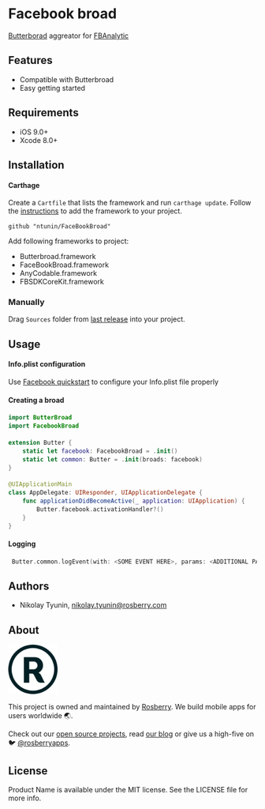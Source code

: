 # Facebook broad

[Butterborad](https://github.com/rosberry/butterbroad/) aggreator for [FBAnalytic](https://developers.facebook.com/docs/analytics/quickstart-list/ios/)

## Features

- Compatible with Butterbroad
- Easy getting started

## Requirements

- iOS 9.0+
- Xcode 8.0+

## Installation

#### Carthage
Create a `Cartfile` that lists the framework and run `carthage update`. Follow the [instructions](https://github.com/Carthage/Carthage#adding-frameworks-to-an-application) to add the framework to your project.

```
github "ntunin/FaceBookBroad"
```

Add following frameworks to project:
- Butterbroad.framework
- FaceBookBroad.framework
- AnyCodable.framework
- FBSDKCoreKit.framework

### Manually

Drag `Sources` folder from [last release](https://github.com/rosberry/FacebookBroad/releases) into your project.

## Usage

#### Info.plist configuration

Use [Facebook quickstart](https://developers.facebook.com/docs/analytics/quickstart-list/ios/) to configure your Info.plist file properly

#### Creating a broad

```swift
import ButterBroad
import FacebookBroad

extension Butter {
    static let facebook: FacebookBroad = .init()
    static let common: Butter = .init(broads: facebook)
}

@UIApplicationMain
class AppDelegate: UIResponder, UIApplicationDelegate {
    func applicationDidBecomeActive(_ application: UIApplication) {
        Butter.facebook.activationHandler?()
    }
}
```

#### Logging

```swift
 Butter.common.logEvent(with: <SOME EVENT HERE>, params: <ADDITIONAL PARAMETERS HERE>)
```

## Authors

* Nikolay Tyunin, nikolay.tyunin@rosberry.com

## About

<img src="https://github.com/rosberry/Foundation/blob/master/Assets/full_logo.png?raw=true" height="100" />

This project is owned and maintained by [Rosberry](http://rosberry.com). We build mobile apps for users worldwide 🌏.

Check out our [open source projects](https://github.com/rosberry), read [our blog](https://medium.com/@Rosberry) or give us a high-five on 🐦 [@rosberryapps](http://twitter.com/RosberryApps).

## License

Product Name is available under the MIT license. See the LICENSE file for more info.
